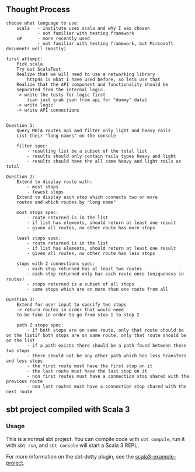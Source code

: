 ## Thought Process

	choose what language to use:
		scala 	- institute uses scala and why I was chosen
				- not familiar with testing framework
		c# 		- more recently used
				- not familiar with testing framework, but Mircosoft documents well (mostly)
			
	first attempt:
		Pick scala
		Try out ScalaTest
		Realize that we will need to use a networking library
			http4s is what I have used before, so lets use that
		Realize that the API component and functionality should be 
		separated from the internal logic.
		-> write the tests for logic first
			(can just grab json from api for "dummy" data)
		-> write logic 
		-> write API connections
		
		
	Question 1: 
		Query MBTA routes api and filter only light and heavy rails
		List their "long names" on the console
		
		filter spec:
			- resulting list be a subset of the total list
			- results should only contain rails types heavy and light
			- results should have the all same heavy and light rails as total
			
	Question 2:
		Extend to display route with:
			- most stops 
			- fewest stops
		Extend to display each stop which connects two or more 
		routes and which routes by "long name"
		
		most stops spec:
			- route returned is in the list
			- if list has elements, should return at least one result
			- given all routes, no other route has more stops
		
		least stops spec:
			- route returned is in the list
			- if list has elements, should return at least one result
			- given all routes, no other route has less stops
			
		stops with 2 connections spec:
			- each stop returned has at least two routes
			- each stop returned only has each route once (uniqueness in routes)
			- stops returned is a subset of all stops
			- same stops which are on more than one route from all
		
	Question 3:
		Extend for user input to specify two stops
		-> return routes in order that would need 
		to be take in order to go from stop 1 to stop 2
		
		path 2 stops spec:
			- if both stops are on same route, only that route should be on the listif both stops are on same route, only that route should be on the list
			- if a path exists there should be a path found between these two stops
			- there should not be any other path which has less transfers and less stops
			- the first route must have the first stop on it
			- the last route must have the last stop on it
			- non first routes must have a connection stop shared with the previous route
			- non last routes must have a connection stop shared with the next route
## sbt project compiled with Scala 3
### Usage

This is a normal sbt project. You can compile code with `sbt compile`, run it with `sbt run`, and `sbt console` will start a Scala 3 REPL.

For more information on the sbt-dotty plugin, see the
[scala3-example-project](https://github.com/scala/scala3-example-project/blob/main/README.md).
